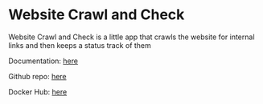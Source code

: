 # Website Crawl and Check

Website Crawl and Check is a little app that crawls the website for internal links and then keeps a status track of them

Documentation: [here](https://accesspc.github.io/website-crawl-and-check/)

Github repo: [here](https://github.com/accesspc/website-crawl-and-check)

Docker Hub: [here](https://hub.docker.com/r/accesspc/website-crawl-and-check)
